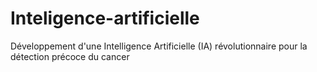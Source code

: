 # Inteligence-artificielle
Développement d'une Intelligence Artificielle (IA) révolutionnaire pour la détection précoce du cancer
